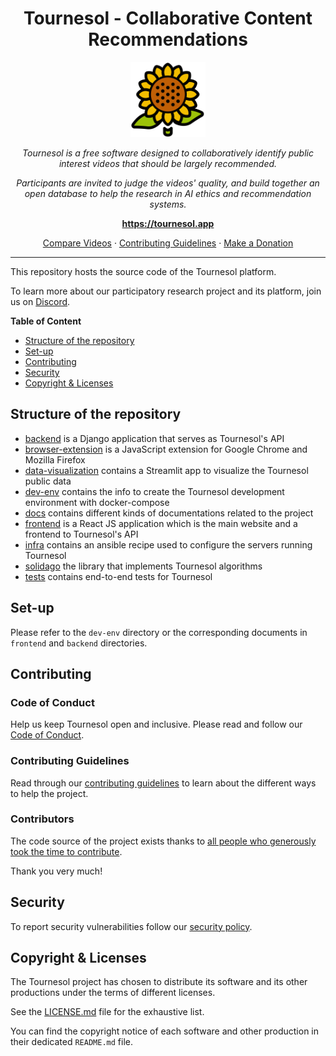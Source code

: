 <h1 align="center">Tournesol - Collaborative Content Recommendations</h1>

<p align="center">
  <img
    src="./frontend/public/logos/Tournesol_Logo.png"
    alt="tournesol-logo"
    width="120px"
    height="120px"
  />
<p>
<p align="center">
  <i>
    Tournesol is a free software designed to collaboratively identify public
    interest videos that should be largely recommended.
  </i>
</p>
<p align="center">
  <i>
    Participants are invited to judge the videos' quality, and build together
    an open database to help the research in AI ethics and recommendation
    systems.
  </i>
</p>

<p align="center">
  <a href="https://tournesol.app"><strong>https://tournesol.app</strong></a>
  <br>
</p>

<p align="center">
  <a href="https://tournesol.app/comparison">Compare Videos</a>
  ·
  <a href="./CONTRIBUTING.md">Contributing Guidelines</a>
  ·
  <a href="https://tournesol.app/about/donate">Make a Donation</a>
  <br>
</p>

---

This repository hosts the source code of the Tournesol platform.

To learn more about our participatory research project and its platform, join
us on [Discord][tournesol-discord-join].

**Table of Content**

 - [Structure of the repository](#structure-of-the-repository)
 - [Set-up](#set-up)
 - [Contributing](#contributing)
 - [Security](#security)
 - [Copyright & Licenses](#copyright--licenses)

## Structure of the repository

- [backend](./backend) is a Django application that serves as Tournesol's API
- [browser-extension](./browser-extension) is a JavaScript extension for
  Google Chrome and Mozilla Firefox
- [data-visualization](./data-visualization) contains a Streamlit app to
  visualize the Tournesol public data
- [dev-env](./dev-env) contains the info to create the Tournesol development
  environment with docker-compose
- [docs](./docs) contains different kinds of documentations related to the
  project
- [frontend](./frontend) is a React JS application which is the main website
  and a frontend to Tournesol's API
- [infra](./infra) contains an ansible recipe used to configure the servers
  running Tournesol
- [solidago](./solidago/) the library that implements Tournesol algorithms
- [tests](./tests) contains end-to-end tests for Tournesol

## Set-up

Please refer to the `dev-env` directory or the corresponding documents in
`frontend` and `backend` directories.

## Contributing

### Code of Conduct

Help us keep Tournesol open and inclusive. Please read and follow our
[Code of Conduct](./CODE_OF_CONDUCT.md).

### Contributing Guidelines

Read through our [contributing guidelines](./CONTRIBUTING.md) to learn about
the different ways to help the project.

### Contributors

The code source of the project exists thanks to
[all people who generously took the time to contribute][tournesol-github-contributors].

Thank you very much!

## Security

To report security vulnerabilities follow our [security policy](./SECURITY.md).

## Copyright & Licenses

The Tournesol project has chosen to distribute its software and its other
productions under the terms of different licenses.

See the [LICENSE.md](./LICENSE.md) file for the exhaustive list.

You can find the copyright notice of each software and other production in
their dedicated `README.md` file.

[tournesol-discord-join]: https://discord.gg/WvcSG55Bf3

[tournesol-github-contributors]: https://github.com/tournesol-app/tournesol/graphs/contributors
